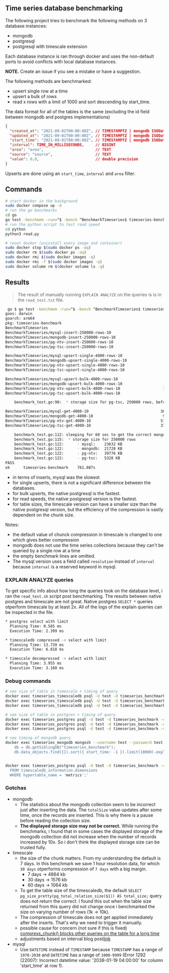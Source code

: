 ## Time series database benchmarking

The following project tries to benchmark the following methods on 3 database instances:

- mongodb
- postgresql
- postgresql with timescale extension

Each database instance is ran through docker and uses the non-default ports to avoid conflicts with local database instances.

**NOTE.** Create an issue if you see a mistake or have a suggestion.

The following methods are benchmarked:

- upsert single row at a time
- upsert a bulk of rows
- read x rows with a limit of 1000 and sort descending by start_time.

The data format for all of the tables is the same (excluding the id field between mongodb and postgres implementations)

```json
{
  "created_at": "2021-09-01T00:00:00Z", // TIMESTAMPTZ | mongodb ISODate
  "updated_at": "2021-09-01T00:00:00Z", // TIMESTAMPTZ | mongodb ISODate
  "start_time": "2021-09-01T00:00:00Z", // TIMESTAMPTZ | mongodb ISODate
  "interval": TIME_IN_MILLISECONDS,     // BIGINT
  "area": "area",                       // TEXT
  "source": "source",                   // TEXT
  "value": 0.0,                         // double precision
}
```

Upserts are done using an `start_time`, `interval` and `area` filter.

## Commands

```bash
# start docker in the background
sudo docker compose up -d
# run the go benchmarks
cd go
go test -benchmem -run=^$ -bench ^BenchmarkTimeseries$ timeseries-benchmark -v -count=1 -timeout=0
# run the python script to test read speed
cd python
python3 read.py

# reset docker (uninstall every image and container)
sudo docker stop $(sudo docker ps -aq)
sudo docker rm $(sudo docker ps -aq)
sudo docker rmi $(sudo docker images -q)
sudo docker rmi -f $(sudo docker images -q)
sudo docker volume rm $(docker volume ls -q)
```

## Results

> The result of manually running `EXPLAIN ANALYZE` on the queries is is in the `read_test.txt` file.

```bash
 go $ go test -benchmem -run=^$ -bench ^BenchmarkTimeseries$ timeseries-benchmark -v -count=1 -timeout=0
goos: darwin
goarch: arm64
pkg: timeseries-benchmark
BenchmarkTimeseries
BenchmarkTimeseries/mysql-insert-250000-rows-10                        1        393717472208 ns/op      270376864 B/op    4753748 allocs/op
BenchmarkTimeseries/mongodb-insert-250000-rows-10                      1        107140407042 ns/op      2032751896 B/op  28254084 allocs/op
BenchmarkTimeseries/pg-ntv-insert-250000-rows-10                       1        80756041500 ns/op       100079632 B/op   3250795 allocs/op
BenchmarkTimeseries/pg-tsc-insert-250000-rows-10                       1        96840892958 ns/op       100099872 B/op   3250988 allocs/op

BenchmarkTimeseries/mysql-upsert-single-4000-rows-10                   1        1588451000 ns/op         4321896 B/op      76004 allocs/op
BenchmarkTimeseries/mongodb-upsert-single-4000-rows-10                 1        1129163375 ns/op        31062512 B/op     416154 allocs/op
BenchmarkTimeseries/pg-ntv-upsert-single-4000-rows-10                  1        1183699083 ns/op         1600000 B/op      52000 allocs/op
BenchmarkTimeseries/pg-tsc-upsert-single-4000-rows-10                  1        1498572959 ns/op         1600000 B/op      52000 allocs/op

BenchmarkTimeseries/mysql-upsert-bulk-4000-rows-10                     2         721893917 ns/op         2529884 B/op      56023 allocs/op
BenchmarkTimeseries/mongodb-upsert-bulk-4000-rows-10                   7         152042810 ns/op        15323329 B/op     176117 allocs/op
BenchmarkTimeseries/pg-ntv-upsert-bulk-4000-rows-10                   19          55011397 ns/op         5768672 B/op      52042 allocs/op
BenchmarkTimeseries/pg-tsc-upsert-bulk-4000-rows-10                    6         186201875 ns/op         5768672 B/op      52042 allocs/op

    benchmark_test.go:90:  * storage size for pg-tsc, 250000 rows, before compression: 47640

BenchmarkTimeseries/mysql-get-4000-10                                380           3121183 ns/op         3031533 B/op      40051 allocs/op
BenchmarkTimeseries/mongodb-get-4000-10                               99          11677680 ns/op         5057506 B/op      80200 allocs/op
BenchmarkTimeseries/pg-ntv-get-4000-10                               511           2216196 ns/op         2934812 B/op      16032 allocs/op
BenchmarkTimeseries/pg-tsc-get-4000-10                               378           4087209 ns/op         2934892 B/op      16033 allocs/op

    benchmark_test.go:112: sleeping for 60 sec to get the correct mongodb collection storage size
    benchmark_test.go:115:  * storage size for 250000 rows
    benchmark_test.go:122:      - mysql:    23632 KB
    benchmark_test.go:122:      - mongodb:  21728 KB
    benchmark_test.go:122:      - pg-ntv:   39776 KB
    benchmark_test.go:122:      - pg-tsc:   5328 KB
PASS
ok      timeseries-benchmark    761.087s

```

- in terms of inserts, mysql was the slowest
- for single upserts, there is not a significant difference between the databases.
- for bulk upserts, the native postgresql is the fastest.
- for read speeds, the native postgresql version is the fastest.
- for table sizes, the timescale version can have a smaller size than the native postgresql version, but the efficiency of the compression is vastly dependent on the chunk size.

Notes:

- the default value of chunck compression in timescale is changed to one which gives better compression
- mongodb does not use the time series collections because they can't be queried by a single row at a time
- the empty benchmark lines are omitted.
- The mysql version uses a field called `resolution` instead of `interval` because `interval` is a reserved keyword in mysql.

### EXPLAIN ANALYZE queries

To get specific info about how long the queries took on the database level, i ran the `read_test.sh` script post benchmarking. The results between native postgres and timescale are not great. Native postgres `SELECT *` queries otperform timescale by at least 2x. All of the logs of the explain queries can be inspected in the file.

```bash
* postgres select with limit
  Planning Time: 0.585 ms
  Execution Time: 2.399 ms

* timescaledb compressed -> select with limit
  Planning Time: 13.739 ms
  Execution Time: 6.818 ms

* timescale decompressed -> select with limit
  Planning Time: 3.955 ms
  Execution Time: 3.160 ms
```

### Debug commands

```bash
# see size of table in timescale + timing of query
docker exec timeseries_timescaledb psql -U test -d timeseries_benchmark -c "SELECT pg_size_pretty(hypertable_size('data_objects')) AS total_size;"
docker exec timeseries_timescaledb psql -U test -d timeseries_benchmark -c "EXPLAIN ANALYZE SELECT * FROM data_objects ORDER BY start_time DESC LIMIT 10000;"
docker exec timeseries_timescaledb psql -U test -d timeseries_benchmark -c "\d data_objects"

# see size of table in postgres + timing of query
docker exec timeseries_postgres psql -U test -d timeseries_benchmark -c "SELECT pg_size_pretty(pg_total_relation_size('data_objects')) AS total_size;"
docker exec timeseries_postgres psql -U test -d timeseries_benchmark -c "EXPLAIN ANALYZE SELECT * FROM data_objects ORDER BY start_time DESC LIMIT 10000;"
docker exec timeseries_postgres psql -U test -d timeseries_benchmark -c "\d data_objects"

# see timing of mongodb query
docker exec timeseries_mongodb mongosh --username test --password test --eval '
    db = db.getSiblingDB("timeseries_benchmark");
    db.data_objects.find({}).sort({ start_time: -1 }).limit(10000).explain("executionStats").executionStats.executionTimeMillis;'


docker exec timeseries_postgres psql -U test -d timeseries_benchmark -c 'SELECT *
  FROM timescaledb_information.dimensions
  WHERE hypertable_name = 'metrics';'

```

### Gotchas

- mongodb
  - The statistics about the mongodb collection seem to be incorrect just after inserting the data. The `totalSize` value updates after some time, once the records are inserted. This is why there is a pause before reading the collection size.
  - **The displayed storage size may not be correct.** While running the benchmarks, i found that in some cases the displayed storage of the mongodb collection did not increase when the number of records increased by 10x. So i don't think the displayed storage size can be trusted fully.
- timescale
  - the size of the chunk matters. From my understanding the default is 7 days. In this benchmark we save 1 hour resolution data, for which `30 days` otperforms compression of `7 days` with a big margin.
    - 7 days -> 4864 kb
    - 30 days -> 1576 kb
    - 60 days -> 1064 kb
  - To get the table size of the timescaledb, the default `SELECT pg_size_pretty(pg_total_relation_size($1)) AS total_size;` query does not return the correct. I found this out when the table size returned from this query did not change once i benchmarked the size on varying number of rows (1k -> 10k).
  - The compression of timescale does not get applied immediately after the inserts. That's why we need to trigger it manually.
  - possible cause for concern (not sure if this is fixed) [compress_chunk() blocks other queries on the table for a long time](https://github.com/timescale/timescaledb/issues/2732)
  - adjustments based on interval blog post[link](https://mail-dpant.medium.com/my-experience-with-timescaledb-compression-68405425827)
- mysql
  - Use `DATETIME` instead of `TIMESTAMP` because `TIMESTAMP` has a range of `1970-2038` and `DATETIME` has a range of `1000-9999` (Error 1292 (22007): Incorrect datetime value: '2038-01-19 04:00:00' for column 'start_time' at row 1).

<!--
source ~/python-envs/sant/bin/activate
/Users/tompston/python-envs/sant/bin


psql -U test -d timeseries_benchmark -W
SELECT hypertable_size('data_objects');
SELECT * FROM hypertable_detailed_size('data_objects') ORDER BY node_name;
SELECT * FROM hypertable_approximate_detailed_size('data_objects');


# see chunk info and compression status
SELECT chunk_schema, chunk_name, compression_status,
        pg_size_pretty(before_compression_total_bytes) AS size_total_before,
        pg_size_pretty(after_compression_total_bytes) AS size_total_after
    FROM chunk_compression_stats('public.data_objects')
    ORDER BY chunk_name;

# get the total compression
SELECT
    pg_size_pretty(before_compression_total_bytes) as before,
    pg_size_pretty(after_compression_total_bytes) as after
 FROM hypertable_compression_stats('public.data_objects');



use timeseries_benchmark
db.data_objects.find({}).explain("executionStats").executionStats
db.data_objects.find({}).explain("executionStats").executionStats.executionTimeMillis


psql -U test -d timeseries_benchmark -W
EXPLAIN ANALYZE SELECT * FROM data_objects;

go test -benchmem -run=^$ -bench ^BenchmarkTimeseries$ timeseries-benchmark -v -count=1 -timeout=0


go install github.com/gotesttools/gotestfmt/v2/cmd/gotestfmt@latest
go test -benchmem -run=^$ -bench ^BenchmarkTimeseries$ timeseries-benchmark -count=1 -timeout=0 | gotestfmt


SELECT hypertable_size(data_objects) AS total_size;
docker exec -it timeseries_timescaledb psql -U test -d timeseries_benchmark -c "SELECT * FROM hypertable_detailed_size('data_objects') ORDER BY node_name;"


 -->
